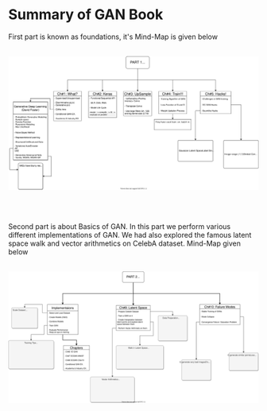 # Summary of GAN Book

First part is known as foundations, it's Mind-Map is given below
<br><br>

![Alt text](https://raw.githubusercontent.com/m3sibti/python_snippets/master/DataScience/files/gan_book_1_p01.svg)

<br><br>

Second part is about Basics of GAN. In this part we perform various different implementations of GAN. We had also explored the famous latent space walk and vector arithmetics on CelebA dataset. Mind-Map given below
<br><br>

![Alt text](https://raw.githubusercontent.com/m3sibti/python_snippets/master/DataScience/files/gan_book_1_p02.svg)

<br><br>
